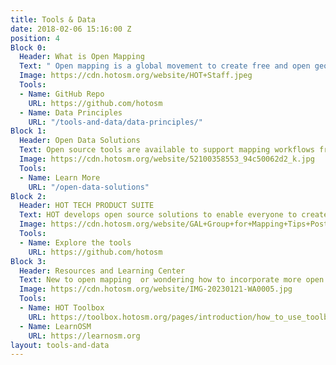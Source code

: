 ```yaml
---
title: Tools & Data
date: 2018-02-06 15:16:00 Z
position: 4
Block 0:
  Header: What is Open Mapping
  Text: " Open mapping is a global movement to create free and open geographic data, grounded in open source principles and data protection. Humanitarian OpenStreetMap Team serves as a platform that fosters community building, collaboration and development of resources to contribute to the movement. A core part of the movement is [OpenStreetMap (OSM)](openstreetmap.org), an independent and crowdsourced project to map the world driven by a growing community of mappers. <br> <br> There are many open source tools available to use in your end to end mapping workflows, and resources to use OSM and other open data to better share and utilize data for better decisions. HOT contributes to the open source mapping community as part of HOT’s product suite. If you are interested in contributing or repurposing our tools, you can access all our code, documentation, and other resources on GitHub."
  Image: https://cdn.hotosm.org/website/HOT+Staff.jpeg
  Tools:
  - Name: GitHub Repo
    URL: https://github.com/hotosm
  - Name: Data Principles
    URL: "/tools-and-data/data-principles/"
Block 1:
  Header: Open Data Solutions
  Text: Open source tools are available to support mapping workflows from data management design and collection to analysis and visualization. We have compiled a list of tools for use at every stage of open mapping, including tools to better utilize OpenStreetMap and other open data sources into your data workflows. 
  Image: https://cdn.hotosm.org/website/52100358553_94c50062d2_k.jpg
  Tools:
  - Name: Learn More
    URL: "/open-data-solutions" 
Block 2:
  Header: HOT TECH PRODUCT SUITE
  Text: HOT develops open source solutions to enable everyone to create and use open mapping data, focusing on how we can lower the barrier to entry for everyone to do so. HOT works in collaboration with volunteers and other supporters that also value free and open software and data.
  Image: https://cdn.hotosm.org/website/GAL+Group+for+Mapping+Tips+Post.jpg
  Tools:
  - Name: Explore the tools
    URL: https://github.com/hotosm
Block 3:
  Header: Resources and Learning Center
  Text: New to open mapping  or wondering how to incorporate more open data into your workflows? Our resources and trainings are your starting points to learn more about open mapping movement and OpenStreetMap. 
  Image: https://cdn.hotosm.org/website/IMG-20230121-WA0005.jpg
  Tools:
  - Name: HOT Toolbox
    URL: https://toolbox.hotosm.org/pages/introduction/how_to_use_toolbox/
  - Name: LearnOSM
    URL: https://learnosm.org
layout: tools-and-data
---
```


